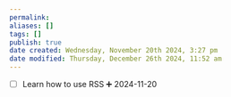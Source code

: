 ```yaml
---
permalink:
aliases: []
tags: []
publish: true
date created: Wednesday, November 20th 2024, 3:27 pm
date modified: Thursday, December 26th 2024, 11:52 am
---
```


- [ ] Learn how to use RSS ➕ 2024-11-20

